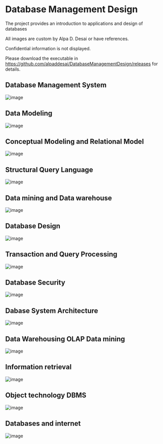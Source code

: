 # Database Management Design


The project provides an introduction to applications and design of databases

All images are custom by Alpa D. Desai or have references.

Confidential information is not displayed.

Please download the executable in https://github.com/alpaddesai/DatabaseManagementDesign/releases for details.

## Database Management System
![image](MainWindow.png)

## Data Modeling
![image](DataModeling.png)

## Conceptual Modeling and Relational Model
![image](RelationalModel.png)

## Structural Query Language
![image](PL_SQL.png)

## Data mining and Data warehouse
![image](DataMiningDataWarehouse.png)

## Database Design
![image](DatabaseDesign.png)

## Transaction and Query Processing
![image](TransactionQueryProcessing.png)

## Database Security
![image](DatabaseSecurity.png)

## Dabase System Architecture
![image](DatabaseSystemArchitecture.png)

## Data Warehousing OLAP Data mining
![image]()

## Information retrieval
![image](InformationRetrieval.png)

## Object technology DBMS
![image](ObjectOrientedObjectRelationalDBMS.png)

## Databases and internet
![image]()
